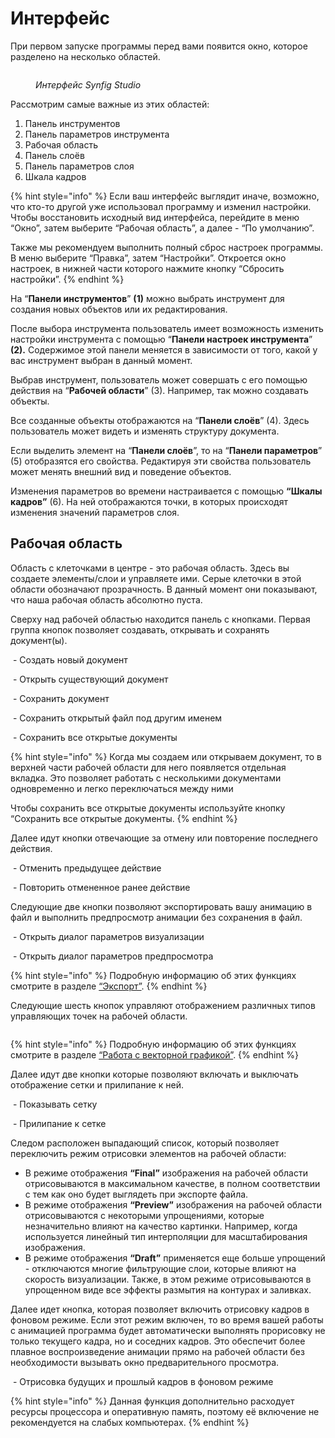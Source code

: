 # Интерфейс

При первом запуске программы перед вами появится окно, которое разделено на несколько областей.&#x20;

<figure><img src="../.gitbook/assets/1 (1) (1).png" alt=""><figcaption><p><em>Интерфейс Synfig Studio</em></p></figcaption></figure>

Рассмотрим самые важные из этих областей:

1. Панель инструментов
2. Панель параметров инструмента
3. Рабочая область
4. Панель слоёв
5. Панель параметров слоя
6. Шкала кадров

{% hint style="info" %}
Если ваш интерфейс выглядит иначе, возможно, что кто-то другой уже использовал программу и изменил настройки. Чтобы восстановить исходный вид интерфейса, перейдите в меню “Окно”, затем выберите “Рабочая область”, а далее - “По умолчанию”.

Также мы рекомендуем выполнить полный сброс настроек программы. В меню выберите “Правка”, затем “Настройки”. Откроется окно настроек, в нижней части которого нажмите кнопку “Сбросить настройки”.
{% endhint %}

На “**Панели инструментов**” **(1)** можно выбрать инструмент для создания новых объектов или их редактирования.&#x20;

После выбора инструмента пользователь имеет возможность изменить настройки инструмента с помощью “**Панели настроек инструмента**” **(2).** Содержимое этой панели меняется в зависимости от того, какой у вас инструмент выбран в данный момент.

Выбрав инструмент, пользователь может совершать с его помощью действия на “**Рабочей области**” (3). Например, так можно создавать объекты.

Все созданные объекты отображаются на “**Панели слоёв**” (4). Здесь пользователь может видеть и изменять структуру документа.

Если выделить элемент на “**Панели слоёв**”, то на “**Панели параметров**” (5) отобразятся его свойства. Редактируя эти свойства пользователь может менять внешний вид и поведение объектов.&#x20;

Изменения параметров во времени настраивается с помощью **“Шкалы кадров”** (6). На ней отображаются точки, в которых происходят изменения значений параметров слоя.

## **Рабочая область**

Область с клеточками в центре - это рабочая область. Здесь вы создаете элементы/слои и управляете ими. Серые клеточки в этой области обозначают прозрачность. В данный момент они показывают, что наша рабочая область абсолютно пуста.

Сверху над рабочей областью находится панель с кнопками. Первая группа кнопок  позволяет создавать, открывать и сохранять документ(ы).

<img src="../.gitbook/assets/action_doc_new_icon (4).png" alt="" data-size="line">  - Создать новый документ

<img src="../.gitbook/assets/action_doc_open_icon (1).png" alt="" data-size="line"> - Открыть существующий документ

<img src="../.gitbook/assets/action_doc_save_icon.png" alt="" data-size="line"> - Сохранить документ

<img src="../.gitbook/assets/action_doc_saveas_icon.png" alt="" data-size="line"> - Сохранить открытый файл под другим именем

<img src="../.gitbook/assets/action_doc_saveall_icon.png" alt="" data-size="line"> - Сохранить все открытые документы

{% hint style="info" %}
Когда мы создаем или открываем документ, то в верхней части рабочей области для него появляется отдельная вкладка. Это позволяет работать с несколькими документами одновременно и легко переключаться между ними

Чтобы сохранить все открытые документы используйте кнопку “Сохранить все открытые документы.
{% endhint %}

Далее идут кнопки отвечающие за отмену или повторение последнего действия.

<img src="../.gitbook/assets/action_doc_undo_icon.png" alt="" data-size="line"> - Отменить предыдущее действие

<img src="../.gitbook/assets/action_doc_redo_icon.png" alt="" data-size="line"> - Повторить отмененное ранее действие

Следующие две кнопки позволяют экспортировать вашу анимацию в файл и выполнить предпросмотр анимации без сохранения в файл.&#x20;

<img src="../.gitbook/assets/render_options_icon.png" alt="" data-size="line"> - Открыть диалог параметров визуализации

<img src="../.gitbook/assets/preview_options_icon.png" alt="" data-size="line"> - Открыть диалог параметров предпросмотра

{% hint style="info" %}
Подробную информацию об этих функциях смотрите в разделе [“Экспорт”](broken-reference).
{% endhint %}

Следующие шесть кнопок управляют отображением различных типов управляющих точек на рабочей области.&#x20;

<img src="../.gitbook/assets/duck_position_icon.png" alt="" data-size="line"><img src="../.gitbook/assets/duck_vertex_icon.png" alt="" data-size="line"><img src="../.gitbook/assets/duck_tangent_icon.png" alt="" data-size="line"><img src="../.gitbook/assets/duck_radius_icon.png" alt="" data-size="line"><img src="../.gitbook/assets/duck_width_icon.png" alt="" data-size="line"><img src="../.gitbook/assets/duck_angle_icon.png" alt="" data-size="line">

{% hint style="info" %}
Подробную информацию об этих функциях смотрите в разделе [“Работа с векторной графикой”](broken-reference).
{% endhint %}

Далее идут две кнопки которые позволяют включать и выключать отображение сетки и прилипание к ней.&#x20;

<img src="../.gitbook/assets/show_grid_icon.png" alt="" data-size="line"> - Показывать сетку

<img src="../.gitbook/assets/snap_grid_icon.png" alt="" data-size="line"> - Прилипание к сетке

Следом расположен выпадающий список, который позволяет переключить режим отрисовки элементов на рабочей области:

* В режиме отображения **“Final”** изображения на рабочей области отрисовываются в максимальном качестве, в полном соответствии с тем как оно будет выглядеть при экспорте файла.&#x20;
* В режиме отображения **“Preview”** изображения на рабочей области отрисовываются с некоторыми упрощениями, которые незначительно влияют на качество картинки. Например, когда используется линейный тип интерполяции для масштабирования изображения.&#x20;
* В режиме отображения **“Draft”** применяется еще больше упрощений - отключаются многие фильтрующие слои, которые влияют на скорость визуализации. Также, в этом режиме отрисовываются в упрощенном виде все эффекты размытия на контурах и заливках.

Далее идет кнопка, которая позволяет включить отрисовку кадров в фоновом режиме. Если этот режим включен, то во время вашей работы с анимацией программа будет автоматически выполнять прорисовку не только текущего кадра, но и соседних кадров. Это обеспечит более плавное воспроизведение анимации прямо на рабочей области без необходимости вызывать окно предварительного просмотра.&#x20;

<img src="../.gitbook/assets/background_rendering_icon_2.png" alt="" data-size="line"> - Отрисовка будущих и прошлый кадров в фоновом режиме

{% hint style="info" %}
Данная функция дополнительно расходует ресурсы процессора и оперативную память, поэтому её включение не рекомендуется на слабых компьютерах.
{% endhint %}
